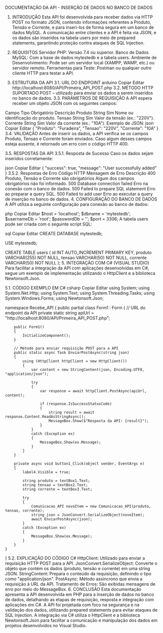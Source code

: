 DOCUMENTAÇÃO DA API - INSERÇÃO DE DADOS NO BANCO DE DADOS

1. INTRODUÇÃO
Esta API foi desenvolvida para receber dados via HTTP POST no formato JSON, contendo informações referentes a Produto, Tensão e Corrente, e para inseri-los de forma segura em um banco de dados MySQL. A comunicação entre clientes e a API é feita via JSON, e os dados são inseridos na tabela users por meio de prepared statements, garantindo proteção contra ataques de SQL Injection.

2. REQUISITOS
Servidor PHP: Versão 7.4 ou superior.
Banco de Dados MySQL: Com a base de dados mytestedb e a tabela users.
Ambiente de Desenvolvimento: Pode ser um servidor local (XAMPP, WAMP, etc.) ou servidor remoto.
Ferramentas para Teste: Postman ou qualquer outro cliente HTTP para testar a API.
3. ESTRUTURA DA API
3.1. URL DO ENDPOINT
arduino
Copiar
Editar
http://localhost:8080/API/Primeira_API_POST.php
3.2. MÉTODO HTTP SUPORTADO
POST – utilizado para enviar os dados a serem inseridos no banco de dados.
3.3. PARÂMETROS DE REQUISIÇÃO
A API espera receber um objeto JSON com os seguintes campos:

Campo	Tipo	Obrigatório	Descrição
Produto	String	Sim	Nome ou identificação do produto.
Tensao	String	Sim	Valor da tensão (ex.: "220V").
Corrente	String	Sim	Valor da corrente (ex.: "10A").
Exemplo de JSON:
json
Copiar
Editar
{
    "Produto": "Furadeira",
    "Tensao": "220V",
    "Corrente": "10A"
}
3.4. VALIDAÇÃO
Antes de inserir os dados, a API verifica se os campos Produto, Tensao e Corrente foram enviados. Caso algum desses campos esteja ausente, é retornado um erro com o código HTTP 400.

3.5. RESPOSTAS DA API
3.5.1. Resposta de Sucesso
Caso os dados sejam inseridos corretamente:

json
Copiar
Editar
{
    "success": true,
    "message": "User successfully added"
}
3.5.2. Respostas de Erro
Código HTTP	Mensagem de Erro	Descrição
400	Produto, Tensão e Corrente são obrigatórios	Algum dos campos obrigatórios não foi informado.
500	Database connection failed	Erro na conexão com o banco de dados.
500	Failed to prepare SQL statement	Erro ao preparar a query SQL.
500	Failed to add user	Erro ao executar a query de inserção no banco de dados.
4. CONFIGURAÇÃO DO BANCO DE DADOS
A API utiliza a seguinte configuração para conexão ao banco de dados:

php
Copiar
Editar
$host = 'localhost';
$dbname = 'mytestedb';
$usernameDb = 'root';
$passwordDb = '';
$port = 3306;
A tabela users pode ser criada com o seguinte script SQL:

sql
Copiar
Editar
CREATE DATABASE mytestedb;

USE mytestedb;

CREATE TABLE users (
    id INT AUTO_INCREMENT PRIMARY KEY,
    produto VARCHAR(255) NOT NULL,
    tensao VARCHAR(50) NOT NULL,
    corrente VARCHAR(50) NOT NULL
);
5. INTEGRAÇÃO COM C# (VISUAL STUDIO)
Para facilitar a integração da API com aplicações desenvolvidas em C#, segue um exemplo de implementação utilizando o HttpClient e a biblioteca Newtonsoft.Json.

5.1. CÓDIGO EXEMPLO EM C#
csharp
Copiar
Editar
using System;
using System.Net.Http;
using System.Text;
using System.Threading.Tasks;
using System.Windows.Forms;
using Newtonsoft.Json;

namespace Recebe_API
{
    public partial class Form1 : Form
    {
        // URL do endpoint da API
        private static string apiUrl = "http://localhost:8080/API/Primeira_API_POST.php";

        public Form1()
        {
            InitializeComponent();
        }

        // Método para enviar requisição POST para a API
        public static async Task EnviarPostAsync(string json)
        {
            using (HttpClient httpClient = new HttpClient())
            {
                var content = new StringContent(json, Encoding.UTF8, "application/json");

                try
                {
                    var response = await httpClient.PostAsync(apiUrl, content);

                    if (response.IsSuccessStatusCode)
                    {
                        string result = await response.Content.ReadAsStringAsync();
                        MessageBox.Show($"Resposta da API: {result}");
                    }
                }
                catch (Exception ex)
                {
                    MessageBox.Show(ex.Message);
                }
            }
        }

        private async void button1_Click(object sender, EventArgs e)
        {
            label4.Visible = true;

            string produto = textBox1.Text;
            string tensao = textBox2.Text;
            string corrente = textBox3.Text;

            try
            {
                Comunicacao_API novoItem = new Comunicacao_API(produto, tensao, corrente);
                string json = JsonConvert.SerializeObject(novoItem);
                await EnviarPostAsync(json);
            }
            catch (Exception ex)
            {
                MessageBox.Show(ex.Message);
            }
        }
    }
}
5.2. EXPLICAÇÃO DO CÓDIGO C#
HttpClient: Utilizado para enviar a requisição HTTP POST para a API.
JsonConvert.SerializeObject: Converte o objeto que contém os dados (produto, tensão e corrente) em uma string JSON.
StringContent: Prepara o conteúdo da requisição, definindo o tipo como "application/json".
PostAsync: Método assíncrono que envia a requisição à URL da API.
Tratamento de Erros: São exibidas mensagens de erro por meio do MessageBox.
6. CONCLUSÃO
Esta documentação apresenta a API desenvolvida em PHP para a inserção de dados no banco de dados, detalhando as etapas de requisição, resposta e integração com aplicações em C#. A API foi projetada com foco na segurança e na validação dos dados, utilizando prepared statements para evitar ataques de SQL Injection. A integração via C# utiliza o HttpClient e a biblioteca Newtonsoft.Json para facilitar a comunicação e manipulação dos dados em projetos desenvolvidos no Visual Studio.
